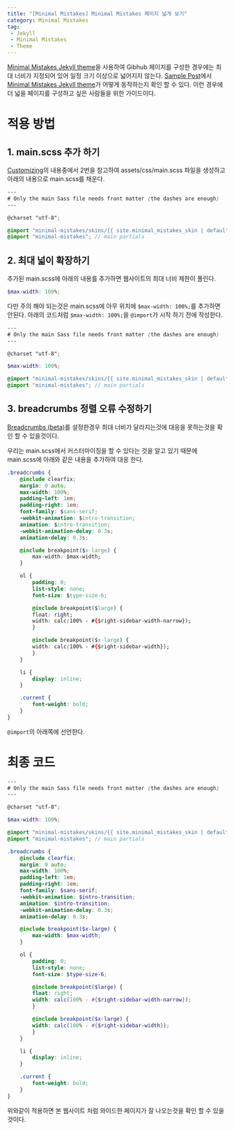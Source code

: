 ```yaml
---
title: "[Minimal Mistakes] Minimal Mistakes 페이지 넓게 보기"
category: Minimal Mistakes
tag:
 - Jekyll
 - Minimal Mistakes
 - Theme
---
```


[Minimal Mistakes Jekyll theme](https://github.com/mmistakes/minimal-mistakes)을 사용하여 Gibhub 페이지를 구성한 경우에는 최대 너비가 지정되어 있어 일정 크기 이상으로 넓어지지 않는다. [Sample Post](https://mmistakes.github.io/minimal-mistakes/year-archive/)에서 [Minimal Mistakes Jekyll theme](https://github.com/mmistakes/minimal-mistakes)가 어떻게 동작하는지 확인 할 수 있다. 이런 경우에 더 넓을 페이지를 구성하고 싶은 사람들을 위한 가이드이다. 

# 적용 방법
## 1. main.scss 추가 하기
[Customizing](https://mmistakes.github.io/minimal-mistakes/docs/stylesheets/#customizing)의 내용중에서 2번을 참고하여 assets/css/main.scss 파일을 생성하고 아래의 내용으로 main.scss를 채운다.

```scss
---
# Only the main Sass file needs front matter (the dashes are enough)
---

@charset "utf-8";

@import "minimal-mistakes/skins/{{ site.minimal_mistakes_skin | default: 'default' }}"; // skin
@import "minimal-mistakes"; // main partials

```
## 2. 최대 넓이 확장하기

추가된 main.scss에 아래의 내용를 추가하면 웹사이트의 최대 너비 제한이 풀린다.

```scss
$max-width: 100%;
```

다만 주의 해야 되는것은 main.scss에 아무 위치에 ```$max-width: 100%;```를 추가하면 안된다. 아래의 코드처럼 ```$max-width: 100%;```을 ```@import```가 시작 하기 전에 작성한다.

```scss
---
# Only the main Sass file needs front matter (the dashes are enough)
---

@charset "utf-8";

$max-width: 100%;

@import "minimal-mistakes/skins/{{ site.minimal_mistakes_skin | default: 'default' }}"; // skin
@import "minimal-mistakes"; // main partials
```

## 3. breadcrumbs 정렬 오류 수정하기

[Breadcrumbs (beta)](https://mmistakes.github.io/minimal-mistakes/docs/navigation/#breadcrumbs-beta)를 설정한경우 최대 너비가 달라지는것에 대응을 못하는것을 확인 할 수 있을것이다.

우리는 main.scss에서 커스터마이징을 할 수 있다는 것을 알고 있기 때문에 main.scss에 아래와 같은 내용을 추가하여 대응 한다.

```css
.breadcrumbs {
    @include clearfix;
    margin: 0 auto;
    max-width: 100%;
    padding-left: 1em;
    padding-right: 1em;
    font-family: $sans-serif;
    -webkit-animation: $intro-transition;
    animation: $intro-transition;
    -webkit-animation-delay: 0.3s;
    animation-delay: 0.3s;

    @include breakpoint($x-large) {
        max-width: $max-width;
    }

    ol {
        padding: 0;
        list-style: none;
        font-size: $type-size-6;

        @include breakpoint($large) {
        float: right;
        width: calc(100% - #{$right-sidebar-width-narrow});
        }

        @include breakpoint($x-large) {
        width: calc(100% - #{$right-sidebar-width});
        }
    }

    li {
        display: inline;
    }

    .current {
        font-weight: bold;
    }
}
```

```@import```의 아래쪽에 선언한다.

# 최종 코드

```scss
---
# Only the main Sass file needs front matter (the dashes are enough)
---

@charset "utf-8";

$max-width: 100%;

@import "minimal-mistakes/skins/{{ site.minimal_mistakes_skin | default: 'default' }}"; // skin
@import "minimal-mistakes"; // main partials

.breadcrumbs {
    @include clearfix;
    margin: 0 auto;
    max-width: 100%;
    padding-left: 1em;
    padding-right: 1em;
    font-family: $sans-serif;
    -webkit-animation: $intro-transition;
    animation: $intro-transition;
    -webkit-animation-delay: 0.3s;
    animation-delay: 0.3s;

    @include breakpoint($x-large) {
        max-width: $max-width;
    }

    ol {
        padding: 0;
        list-style: none;
        font-size: $type-size-6;

        @include breakpoint($large) {
        float: right;
        width: calc(100% - #{$right-sidebar-width-narrow});
        }

        @include breakpoint($x-large) {
        width: calc(100% - #{$right-sidebar-width});
        }
    }

    li {
        display: inline;
    }

    .current {
        font-weight: bold;
    }
}
```

위와같이 적용하면 본 웹사이트 처럼 와이드한 페이지가 잘 나오는것을 확인 할 수 있을것이다.